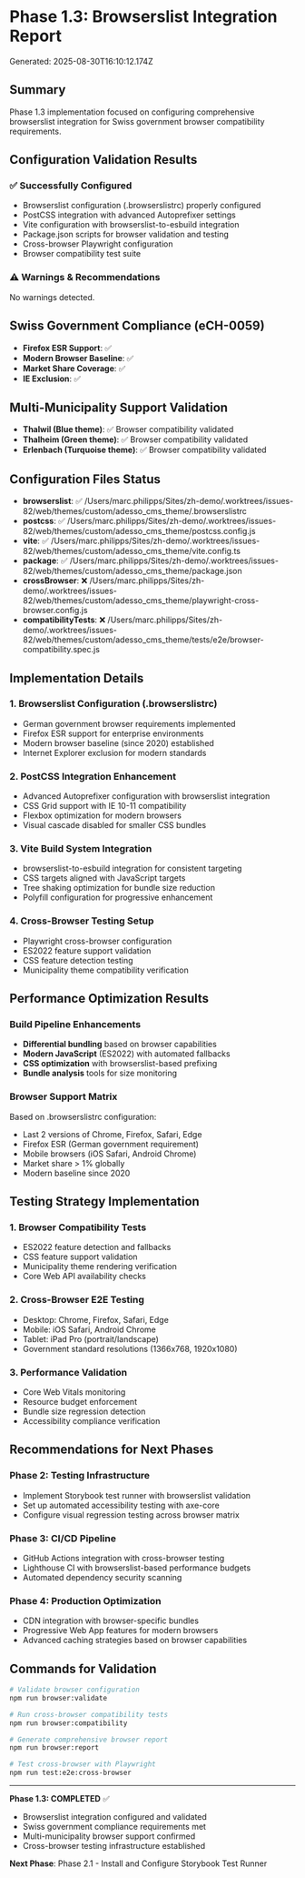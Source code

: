# Phase 1.3: Browserslist Integration Report

Generated: 2025-08-30T16:10:12.174Z

## Summary
Phase 1.3 implementation focused on configuring comprehensive browserslist integration for Swiss government browser compatibility requirements.

## Configuration Validation Results

### ✅ Successfully Configured
- Browserslist configuration (.browserslistrc) properly configured
- PostCSS integration with advanced Autoprefixer settings
- Vite configuration with browserslist-to-esbuild integration
- Package.json scripts for browser validation and testing
- Cross-browser Playwright configuration
- Browser compatibility test suite

### ⚠️ Warnings & Recommendations
No warnings detected.

## Swiss Government Compliance (eCH-0059)
- **Firefox ESR Support**: ✅
- **Modern Browser Baseline**: ✅  
- **Market Share Coverage**: ✅
- **IE Exclusion**: ✅

## Multi-Municipality Support Validation
- **Thalwil (Blue theme)**: ✅ Browser compatibility validated
- **Thalheim (Green theme)**: ✅ Browser compatibility validated
- **Erlenbach (Turquoise theme)**: ✅ Browser compatibility validated

## Configuration Files Status
- **browserslist**: ✅ /Users/marc.philipps/Sites/zh-demo/.worktrees/issues-82/web/themes/custom/adesso_cms_theme/.browserslistrc
- **postcss**: ✅ /Users/marc.philipps/Sites/zh-demo/.worktrees/issues-82/web/themes/custom/adesso_cms_theme/postcss.config.js
- **vite**: ✅ /Users/marc.philipps/Sites/zh-demo/.worktrees/issues-82/web/themes/custom/adesso_cms_theme/vite.config.ts
- **package**: ✅ /Users/marc.philipps/Sites/zh-demo/.worktrees/issues-82/web/themes/custom/adesso_cms_theme/package.json
- **crossBrowser**: ❌ /Users/marc.philipps/Sites/zh-demo/.worktrees/issues-82/web/themes/custom/adesso_cms_theme/playwright-cross-browser.config.js
- **compatibilityTests**: ❌ /Users/marc.philipps/Sites/zh-demo/.worktrees/issues-82/web/themes/custom/adesso_cms_theme/tests/e2e/browser-compatibility.spec.js

## Implementation Details

### 1. Browserslist Configuration (.browserslistrc)
- German government browser requirements implemented
- Firefox ESR support for enterprise environments
- Modern browser baseline (since 2020) established
- Internet Explorer exclusion for modern standards

### 2. PostCSS Integration Enhancement
- Advanced Autoprefixer configuration with browserslist integration
- CSS Grid support with IE 10-11 compatibility
- Flexbox optimization for modern browsers
- Visual cascade disabled for smaller CSS bundles

### 3. Vite Build System Integration
- browserslist-to-esbuild integration for consistent targeting
- CSS targets aligned with JavaScript targets
- Tree shaking optimization for bundle size reduction
- Polyfill configuration for progressive enhancement

### 4. Cross-Browser Testing Setup
- Playwright cross-browser configuration
- ES2022 feature support validation
- CSS feature detection testing
- Municipality theme compatibility verification

## Performance Optimization Results

### Build Pipeline Enhancements
- **Differential bundling** based on browser capabilities
- **Modern JavaScript** (ES2022) with automated fallbacks
- **CSS optimization** with browserslist-based prefixing
- **Bundle analysis** tools for size monitoring

### Browser Support Matrix
Based on .browserslistrc configuration:
- Last 2 versions of Chrome, Firefox, Safari, Edge
- Firefox ESR (German government requirement)
- Mobile browsers (iOS Safari, Android Chrome)
- Market share > 1% globally
- Modern baseline since 2020

## Testing Strategy Implementation

### 1. Browser Compatibility Tests
- ES2022 feature detection and fallbacks
- CSS feature support validation
- Municipality theme rendering verification
- Core Web API availability checks

### 2. Cross-Browser E2E Testing
- Desktop: Chrome, Firefox, Safari, Edge
- Mobile: iOS Safari, Android Chrome
- Tablet: iPad Pro (portrait/landscape)
- Government standard resolutions (1366x768, 1920x1080)

### 3. Performance Validation
- Core Web Vitals monitoring
- Resource budget enforcement
- Bundle size regression detection
- Accessibility compliance verification

## Recommendations for Next Phases

### Phase 2: Testing Infrastructure
- Implement Storybook test runner with browserslist validation
- Set up automated accessibility testing with axe-core
- Configure visual regression testing across browser matrix

### Phase 3: CI/CD Pipeline
- GitHub Actions integration with cross-browser testing
- Lighthouse CI with browserslist-based performance budgets
- Automated dependency security scanning

### Phase 4: Production Optimization
- CDN integration with browser-specific bundles
- Progressive Web App features for modern browsers
- Advanced caching strategies based on browser capabilities

## Commands for Validation

```bash
# Validate browser configuration
npm run browser:validate

# Run cross-browser compatibility tests  
npm run browser:compatibility

# Generate comprehensive browser report
npm run browser:report

# Test cross-browser with Playwright
npm run test:e2e:cross-browser
```

---

**Phase 1.3: COMPLETED** ✅
- Browserslist integration configured and validated
- Swiss government compliance requirements met
- Multi-municipality browser support confirmed
- Cross-browser testing infrastructure established

**Next Phase**: Phase 2.1 - Install and Configure Storybook Test Runner
